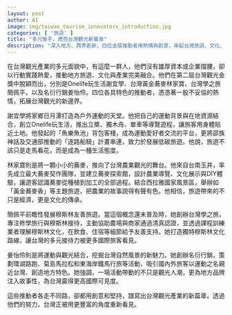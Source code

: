 ```yaml
---
layout: post
author: AI
image: img/taiwan_tourism_innovators_introduction.jpg
categories: [ '旅遊' ]
title: "多元推手，燃亮台灣觀光新篇章"
description: "深入地方、跨界創新，四位金獎推動者用熱情與創意，串起台灣旅遊、文化、農業和運動的多元魅力，讓世界以全新角度看見台灣。"
---
```

在台灣觀光產業的多元面貌中，有這麼一群人，他們沒有雄厚資本或企業撐腰，卻以行動實踐熱愛，推動地方旅遊、文化與產業完美融合。他們在第二屆台灣觀光金獎中脫穎而出，分別是Onelife玩生活謝宜學、台灣黃金蕎麥林家寶、台灣學之旅簡佩平，以及名衍行銷姜怡伶。四位各具特色的推動者，憑憑著一股不妥協的熱情，拓展台灣觀光的新邊界。

謝宜學將家鄉日月潭打造為戶外運動的天堂。他把自己的運動背景與在地資源結合，創立Onelife玩生活，推出立槳、獨木舟、單車等導覽遊程，讓旅客用身體貼近土地。他發起的「魚樂魚池」背包客棧，成為運動愛好者交流的平台，更將邵族神話及交通部推動的「逐路船騎」計畫串連，致力於發展低碳旅遊。他說，旅遊不該只是走馬看花，而是成為一種生活態度。

林家寶則是將一顆小小的蕎麥，推向了台灣農業觀光的舞台。他來自台南玉井，率先成立最大蕎麥契作團隊，並建立蕎麥探索館，設計農業導覽、文化展示與DIY體驗，讓遊客認識蕎麥從種植到加工的全部過程。結合西拉雅國家風景區，舉辦如「黃金蕎麥香」等主題旅遊，把農業的故事說得有聲有色。他相信，旅遊帶來的不只是經濟，更是文化的傳承。

簡佩平前瞻性發展穆斯林友善旅遊。當這個概念還未普及時，她創辦台灣學之旅，專注修學旅行與穆斯林接待，主動協助農場與商家通過清真認證，並透過課程訓練業者理解穆斯林文化，在飲食、住宿等細節給予友善支持。她打造獨特穆斯林文化路線，讓台灣的多元接待力被更多國際旅客看見。

姜怡伶則是將運動與觀光結合，挖掘台灣自然風景的新魅力。她創辦名衍行銷，策劃環湖路跑、菊島馬拉松和東海岸鐵馬行旅等活動，吸引國內外旅客以運動之名親近台灣、創造地方特色。她強調，一場活動帶動的不只是觀光人潮，更為地方品牌注入故事性，為台灣贏得更高國際可見度。

這些推動者各走不同路，卻都用創意和堅持，譜寫出台灣觀光產業的新篇章。透過他們的努力，台灣正被用更豐富的角度重新看見。